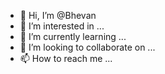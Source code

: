 - 👋 Hi, I’m @Bhevan
- 👀 I’m interested in ...
- 🌱 I’m currently learning ...
- 💞️ I’m looking to collaborate on ...
- 📫 How to reach me ...

<!---
Bhevan/Bhevan is a ✨ special ✨ repository because its `README.md` (this file) appears on your GitHub profile.
You can click the Preview link to take a look at your changes.
--->

